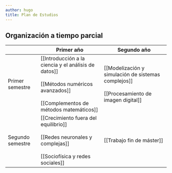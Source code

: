 ```yaml
---
author: hugo
title: Plan de Estudios
---
```


## Organización a tiempo parcial

|                  | Primer año                                                                                                                                 | Segundo año                                                                                    |
| ---------------- | ------------------------------------------------------------------------------------------------------------------------------------------ | ---------------------------------------------------------------------------------------------- |
| Primer semestre  | [[Introducción a la ciencia y el análisis de datos]]<br><br>[[Métodos numéricos avanzados]]<br><br>[[Complementos de métodos matemáticos]] | [[Modelización y simulación de sistemas complejos]]<br><br>[[Procesamiento de imagen digital]] |
| Segundo semestre | [[Crecimiento fuera del equilibrio]]<br><br>[[Redes neuronales y complejas]]<br><br>[[Sociofísica y redes sociales]]<br>                   | [[Trabajo fin de máster]]<br>                                                                  |
